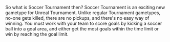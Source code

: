 So what is Soccer Tournament then? Soccer Tournament is an exciting new 
gametype for Unreal Tournament. Unlike regular Tournament gametypes, no-one
gets killed, there are no pickups, and there's no easy way of winning. You 
must work with your team to score goals by kicking a soccer ball into a goal
area, and either get the most goals within the time limit or win by reaching
the goal limit.